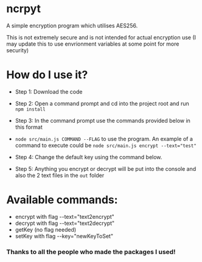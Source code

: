# ncrpyt
A simple encryption program which utilises AES256.

This is not extremely secure and is not intended for actual encryption use (I may update this to use envrionment variables at some point for more security)

# How do I use it?

- Step 1: Download the code

- Step 2: Open a command prompt and cd into the project root and run `npm install`

- Step 3: In the command prompt use the commands provided below in this format 
- ```node src/main.js COMMAND --FLAG``` to use the program. An example of a command to execute could be ```node src/main.js encrypt --text="test"```

- Step 4: Change the default key using the command below.

- Step 5: Anything you encrypt or decrypt will be put into the console and also the 2 text files in the `out` folder

# Available commands:
- encrypt with flag --text="text2encrypt"
- decrypt with flag --text="text2decrypt"
- getKey (no flag needed)
- setKey with flag --key="newKeyToSet"

### Thanks to all the people who made the packages I used!
